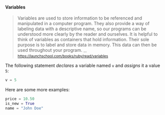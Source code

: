 #### Variables

>Variables are used to store information to be referenced and manipulated in a computer program. They also provide a way of labeling data with a descriptive name, so our programs can be understood more clearly by the reader and ourselves. It is helpful to think of variables as containers that hold information. Their sole purpose is to label and store data in memory. This data can then be used throughout your program. <sub>--https://launchschool.com/books/ruby/read/variables</sub>

The following statement _declares_ a variable named `v` and _assigns_ it a value `5`:
```python
v = 5
``` 

Here are some more examples:
```python
price = 10.50
is_new = True
name = "John Doe"
```